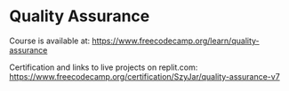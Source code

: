 # Quality Assurance

Course is available at: https://www.freecodecamp.org/learn/quality-assurance

Certification and links to live projects on replit.com: https://www.freecodecamp.org/certification/SzyJar/quality-assurance-v7

